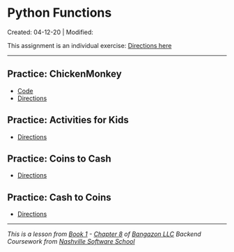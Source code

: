 # Python Functions

Created: 04-12-20 | Modified:

This assignment is an individual exercise: [Directions here](https://github.com/TrinityTerry/py-functions/blob/master/directions/directions.md)

---

## Practice: ChickenMonkey
- [Code](https://github.com/TrinityTerry/py-functions/blob/master/chicken-monkey.py#L1)
- [Directions](https://github.com/TrinityTerry/py-functions/blob/master/directions/directions.md#practice-chickenmonkey)

## Practice: Activities for Kids
<!-- - [Code]() -->
- [Directions](https://github.com/TrinityTerry/py-functions/blob/master/directions/directions.md#practice-activities-for-kids)

## Practice: Coins to Cash
<!-- - [Code]() -->
- [Directions](https://github.com/TrinityTerry/py-functions/blob/master/directions/directions.md#coins-to-cash)

## Practice: Cash to Coins
<!-- - [Code]() -->
- [Directions](https://github.com/TrinityTerry/py-functions/blob/master/directions/directions.md#cash-to-coins)

---
_This is a lesson from [Book 1](https://github.com/nashville-software-school/bangazon-llc/tree/master/book-1-orientation) - [Chapter 8](https://github.com/nashville-software-school/bangazon-llc/blob/master/book-1-orientation/chapters/FUNCTIONS_INTRO.md) of [Bangazon LLC](https://github.com/nashville-software-school/bangazon-llc) Backend Coursework from [Nashville Software School](https://github.com/nashville-software-school)_